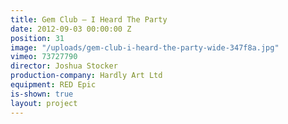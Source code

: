 ```yaml
---
title: Gem Club — I Heard The Party
date: 2012-09-03 00:00:00 Z
position: 31
image: "/uploads/gem-club-i-heard-the-party-wide-347f8a.jpg"
vimeo: 73727790
director: Joshua Stocker
production-company: Hardly Art Ltd
equipment: RED Epic
is-shown: true
layout: project
---
```


